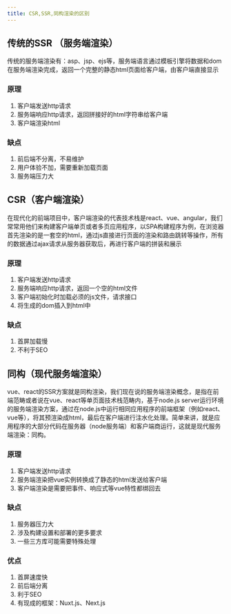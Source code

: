 ```yaml
---
title: CSR,SSR,同构渲染的区别
---
```


## 传统的SSR （服务端渲染）

传统的服务端渲染有：asp、jsp、ejs等，服务端语言通过模板引擎将数据和dom在服务端渲染完成，返回一个完整的静态html页面给客户端，由客户端直接显示

### 原理

1. 客户端发送http请求
2. 服务端响应http请求，返回拼接好的html字符串给客户端
3. 客户端渲染html

### 缺点

1. 前后端不分离，不易维护
2. 用户体验不加，需要重新加载页面
3. 服务端压力大

## CSR（客户端渲染）

在现代化的前端项目中，客户端渲染的代表技术栈是react、vue、angular，我们常常用他们来构建客户端单页或者多页应用程序，以SPA构建程序为例，在浏览器首先渲染的是一套空的html，通过js直接进行页面的渲染和路由跳转等操作，所有的数据通过ajax请求从服务器获取后，再进行客户端的拼装和展示

### 原理

1. 客户端发送http请求
2. 服务端响应http请求，返回一个空的html文件
3. 客户端初始化时加载必须的js文件，请求接口
4. 将生成的dom插入到html中

### 缺点

1. 首屏加载慢
2. 不利于SEO

## 同构（现代服务端渲染）

vue、react的SSR方案就是同构渲染，我们现在说的服务端渲染概念，是指在前端范畴或者说在vue、react等单页面技术栈范畴内，基于node.js server运行环境的服务端渲染方案，通过在node.js中运行相同应用程序的前端框架（例如react、vue等），将其预渲染成html，最后在客户端进行注水化处理。简单来讲，就是应用程序的大部分代码在服务器（node服务端）和客户端商运行，这就是现代服务端渲染：同构。

### 原理

1. 客户端发送http请求
2. 服务端渲染把vue实例转换成了静态的html发送给客户端
3. 客户端渲染是需要把事件、响应式等vue特性都绑回去

### 缺点

1. 服务器压力大
2. 涉及构建设置和部署的更多要求
3. 一些三方库可能需要特殊处理

### 优点

1. 首屏速度快
2. 前后端分离
3. 利于SEO
4. 有现成的框架：Nuxt.js、Next.js